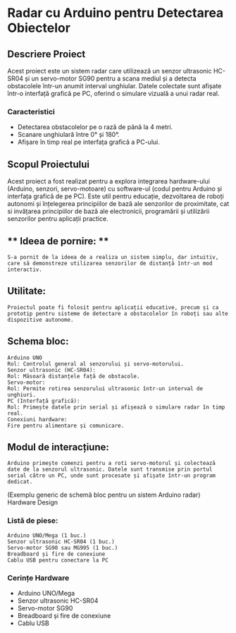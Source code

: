 # **Radar cu Arduino pentru Detectarea Obiectelor**

## **Descriere Proiect**
Acest proiect este un sistem radar care utilizează un senzor ultrasonic HC-SR04 și un servo-motor SG90 pentru a scana mediul și a detecta obstacolele într-un anumit interval unghiular. Datele colectate sunt afișate într-o interfață grafică pe PC, oferind o simulare vizuală a unui radar real.

### **Caracteristici**
- Detectarea obstacolelor pe o rază de până la 4 metri.
- Scanare unghiulară între 0° și 180°.
- Afișare în timp real pe interfața grafică a PC-ului.

## **Scopul Proiectului**
Acest proiect a fost realizat pentru a explora integrarea hardware-ului (Arduino, senzori, servo-motoare) cu software-ul (codul pentru Arduino și interfața grafică de pe PC). Este util pentru educație, dezvoltarea de roboți autonomi și înțelegerea principiilor de bază ale senzorilor de proximitate, cat si invățarea principiilor de bază ale electronicii, programării și utilizării senzorilor pentru aplicații practice.

## ** Ideea de pornire: **
    S-a pornit de la ideea de a realiza un sistem simplu, dar intuitiv, care să demonstreze utilizarea senzorilor de distanță într-un mod interactiv.

## Utilitate:
    Proiectul poate fi folosit pentru aplicații educative, precum și ca prototip pentru sisteme de detectare a obstacolelor în roboți sau alte dispozitive autonome.



## Schema bloc:

    Arduino UNO
    Rol: Controlul general al senzorului și servo-motorului.
    Senzor ultrasonic (HC-SR04):
    Rol: Măsoară distanțele față de obstacole.
    Servo-motor:
    Rol: Permite rotirea senzorului ultrasonic într-un interval de unghiuri.
    PC (Interfață grafică):
    Rol: Primește datele prin serial și afișează o simulare radar în timp real.
    Conexiuni hardware:
    Fire pentru alimentare și comunicare.

## Modul de interacțiune:

    Arduino primește comenzi pentru a roti servo-motorul și colectează date de la senzorul ultrasonic. Datele sunt transmise prin portul serial către un PC, unde sunt procesate și afișate într-un program dedicat.

(Exemplu generic de schemă bloc pentru un sistem Arduino radar)
Hardware Design

### Listă de piese:

    Arduino UNO/Mega (1 buc.)
    Senzor ultrasonic HC-SR04 (1 buc.)
    Servo-motor SG90 sau MG995 (1 buc.)
    Breadboard și fire de conexiune
    Cablu USB pentru conectare la PC

### **Cerințe Hardware**
- Arduino UNO/Mega
- Senzor ultrasonic HC-SR04
- Servo-motor SG90
- Breadboard și fire de conexiune
- Cablu USB




